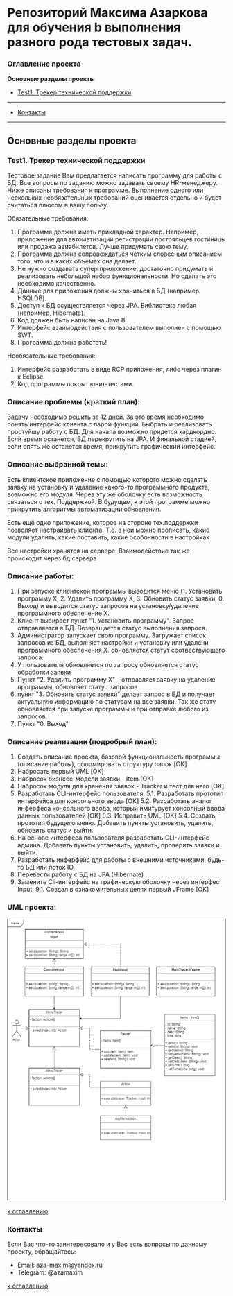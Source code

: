 # Репозиторий Максима Азаркова для обучения b выполнения разного рода тестовых задач.

### Оглавление проекта
**Основные разделы проекты**
+ [Test1. Трекер технической поддержки](#Тест1-Трекер-технической-поддержки)


***
+ [Контакты](#Контакты)
***

## Основные разделы проекта
### Test1. Трекер технической поддержки
Тестовое задание
Вам предлагается написать программу для работы с БД. Все вопросы по заданию можно задавать своему HR-менеджеру.
Ниже описаны требования к программе. Выполнение одного или нескольких необязательных требований оценивается отдельно и будет считаться плюсом в вашу пользу.

Обязательные требования:
1. Программа должна иметь прикладной характер. Например, приложение для автоматизации регистрации постояльцев гостиницы или продажа авиабилетов. Лучше
придумать свою тему.
2. Программа должна сопровождаться четким словесным описанием того, что и в каких объемах она делает.
3. Не нужно создавать супер приложение, достаточно придумать и реализовать небольшой набор функциональности. Но сделать это необходимо качественно.
4. Данные для приложения должны храниться в БД (например HSQLDB).
5. Доступ к БД осуществляется через JPA. Библиотека любая (например, Hibernate).
6. Код должен быть написан на Java 8
7. Интерфейс взаимодействия с пользователем выполнен с помощью SWT.
8. Программа должна работать!

Необязательные требования:
1. Интерфейс разработать в виде RCP приложения, либо через плагин к Eclipse.
2. Код программы покрыт юнит-тестами.

### Описание проблемы (краткий план):
Задачу необходимо решить за 12 дней.
За это время необходимо понять интерфейс клиента с парой функций.
Быбрать и реализовать простуйшу работу с БД. Для начала возможно придется хардкордно.
Если время останется, БД перекрутить на JPA.
И финальной стадией, если опять же останется время, прикрутить графический интерфейс.

### Описание выбранной темы:
Есть клиентское приложение с помощью которого можно сделать заявку на установку и удаление какого-то программного продукта, возможно его модуля. Через эту же оболочку есть возможность связаться с тех. Поддержкой. В будущем, к этой программе можно прикрутить алгоритмы автоматизации обновления.

Есть ещё одно приложение, которое на стороне тех.поддержки позволяет настраивать клиента. Т.е. в ней можно прописать, какие модули удалить, какие поставить, какие особонности в настройках

Все настройки хранятся на сервере. Взаимодействие так же происходит через бд сервера

### Описание работы:
1. При запуске клиентской программы выводится меню (1. Установить программу Х, 2. Удалить программу Х, 3. Обновить статус заявки, 0. Выход) и выводится статус запросов на установку/удаление программного обеспечение Х.
2. Клиент выбирает пункт "1. Установить программу". Запрос отправляется в БД. Возвращается статус выполнения запроса.
3. Администратор запускает свою программу. Загружает список запросов из БД, выполняет настройки и установку или удалени программного обеспечения Х. обновляется статут соотвествующего запроса.
4. У пользователя обновляется по запросу обновляется статус обработки заявки
5. Пункт "2. Удалить программу Х" - отправляет заявку на удаление программы, обновляет статус запросов
6. пункт "3. Обновить статус заявки" делает запрос в БД и получает актуальную информацию по статусам на все заявки. Так же стату обновляется при запуске программы и при отправке любого из запросов.
7. Пункт "0. Выход"


### Описание реализации (подробрый план):
1. Создать описание проекта, базовой функциональность программы (описание работы), сформировать структуру папок [OK]
2. Набросать первый UML [OK]
3. Набросок бизнесс-модели заявки - Item [OK]
4. Набросок модуля для хранения заявок - Tracker и тест для него [OK]
5. Разработать CLI-интерфейс пользователя. 
 5.1. Разработать прототип интерфейса для консольного ввода [OK]
 5.2. Разработать аналог инферфеса консольного ввода, который имитурует консолный ввода данных пользователей [OK]
 5.3. Исправить UML [OK]
 5.4. Создать прототип будущего меню. Добавить пункты установить, удалить, обновить статус и выйти.
6. На основе интерфеса пользователя разработать CLI-интерфейс админа. Добавить пункты установить, удалить, проверить заявки и выйти.
7. Разработать инферфейс для работы с внешними источниками, будь-то БД или поток IO.
8. Перевести работу с БД на JPA (Hibernate)
9. Заменить Cli-интерфейс на графическую оболочку через интерфес Input.
9.1. Создал в ознакомительных целях первый JFrame [OK]

### UML проекта:
![UML](/images/Test1/Test1.PNG)

[к оглавлению](#Оглавление-проекта)


### Контакты
Если Вас что-то заинтересовало и у Вас есть вопросы по данному проекту, обращайтесь:
+ Email: aza-maxim@yandex.ru
+ Telegram: @azamaxim

[к оглавлению](#Оглавление-проекта)
